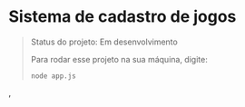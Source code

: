 <h1>Sistema de cadastro de jogos</h1>

> Status do projeto: Em desenvolvimento
>
> Para rodar esse projeto na sua máquina, digite:
> 
> ```
> node app.js
> ```
 ,